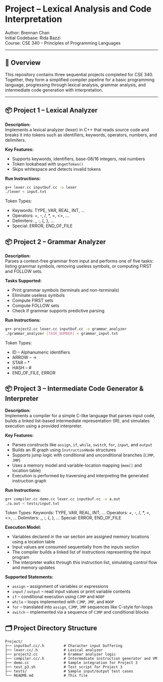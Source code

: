 # Project – Lexical Analysis and Code Interpretation

Author: Brennan Chan  
Initial Codebase: Rida Bazzi  
Course: CSE 340 – Principles of Programming Languages

---

## 📘 Overview

This repository contains three sequential projects completed for CSE 340. Together, they form a simplified compiler pipeline for a basic programming language, progressing through lexical analysis, grammar analysis, and intermediate code generation with interpretation.

---

## 📦 Project 1 – Lexical Analyzer

**Description:**  
Implements a lexical analyzer (lexer) in C++ that reads source code and breaks it into tokens such as identifiers, keywords, operators, numbers, and delimiters.

**Key Features:**
- Supports keywords, identifiers, base-08/16 integers, real numbers
- Token lookahead with `UngetToken()`
- Skips whitespace and detects invalid tokens

**Run Instructions:**
```bash
g++ lexer.cc inputbuf.cc -o lexer
./lexer < input.txt
```
Token Types:
- Keywords: TYPE, VAR, REAL, INT, ...
- Operators: +, -, /, *, =, <>, ...
- Delimiters: ,, :, {, }, ...
- Special: ERROR, END_OF_FILE

## 📦 Project 2 – Grammar Analyzer

**Description:**  
Parses a context-free grammar from input and performs one of five tasks: listing grammar symbols, removing useless symbols, or computing FIRST and FOLLOW sets.

**Tasks Supported:**
- Print grammar symbols (terminals and non-terminals)
- Eliminate useless symbols
- Compute FIRST sets
- Compute FOLLOW sets
- Check if grammar supports predictive parsing

**Run Instructions:**
```bash
g++ project2.cc lexer.cc inputbuf.cc -o grammar_analyzer
./grammar_analyzer [TASK_NUMBER] < grammar_input.txt
```
Token Types:
- ID – Alphanumeric identifiers
- ARROW – ->
- STAR – *
- HASH – #
- END_OF_FILE, ERROR

## 📦 Project 3 – Intermediate Code Generator & Interpreter

**Description:**  
Implements a compiler for a simple C-like language that parses input code, builds a linked list-based intermediate representation (IR), and simulates execution using a provided interpreter.

**Key Features:**
- Parses constructs like `assign`, `if`, `while`, `switch`, `for`, `input`, and `output`
- Builds an IR graph using `InstructionNode` structures
- Supports jump logic with conditional and unconditional branches (`CJMP`, `JMP`)
- Uses a memory model and variable-location mapping (`mem[]` and location table)
- Execution is performed by traversing and interpreting the generated instruction graph

**Run Instructions:**
```bash
g++ compiler.cc demo.cc lexer.cc inputbuf.cc -o a.out
./a.out < tests/input.txt
```
Token Types:
Keywords: TYPE, VAR, REAL, INT, ...
Operators: +, -, /, *, =, <>, ...
Delimiters: ,, :, {, }, ...
Special: ERROR, END_OF_FILE

**Execution Model:**
- Variables declared in the var section are assigned memory locations using a location table
- Input values are consumed sequentially from the inputs section
- The compiler builds a linked list of instructions representing the input program
- The interpreter walks through this instruction list, simulating control flow and memory updates

**Supported Statements:**
- `assign` – assignment of variables or expressions  
- `input` / `output` – read input values or print variable contents  
- `if` – conditional execution using `CJMP` and `NOOP`  
- `while` – loops implemented with `CJMP`, `JMP`, and `NOOP`  
- `for` – translated into `assign`, `CJMP`, `JMP` sequences like C-style for-loops  
- `switch` – implemented via a sequence of `CJMP` and conditional blocks  

## 🗂 Project Directory Structure
```
Project/
├── inputbuf.cc/.h         # Character input buffering
├── lexer.cc/.h            # Lexical analyzer
├── project2.cc            # Grammar analyzer logic
├── compiler.cc/.h         # Intermediate instruction generator and VM
├── demo.cc                # Sample integration for Project 3
├── test_p3.sh             # Test script for Project 3
├── tests/                 # Sample input/output test cases
└── README.md              # This file
```
